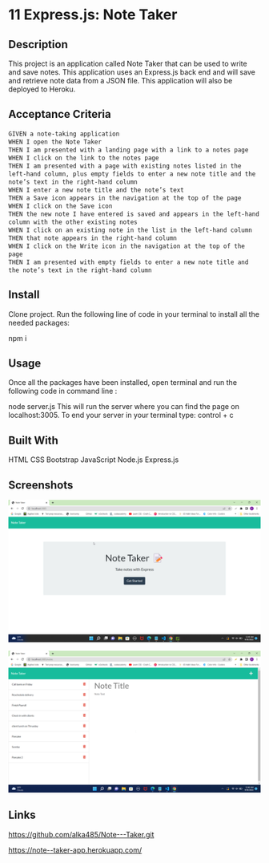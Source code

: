 # 11 Express.js: Note Taker

## Description

This project is an application called Note Taker that can be used to write and save notes. This application uses an Express.js back end and will save and retrieve note data from a JSON file. This application will also be deployed to Heroku.



## Acceptance Criteria

```
GIVEN a note-taking application
WHEN I open the Note Taker
THEN I am presented with a landing page with a link to a notes page
WHEN I click on the link to the notes page
THEN I am presented with a page with existing notes listed in the left-hand column, plus empty fields to enter a new note title and the note’s text in the right-hand column
WHEN I enter a new note title and the note’s text
THEN a Save icon appears in the navigation at the top of the page
WHEN I click on the Save icon
THEN the new note I have entered is saved and appears in the left-hand column with the other existing notes
WHEN I click on an existing note in the list in the left-hand column
THEN that note appears in the right-hand column
WHEN I click on the Write icon in the navigation at the top of the page
THEN I am presented with empty fields to enter a new note title and the note’s text in the right-hand column
```

## Install

Clone project. Run the following line of code in your terminal to install all the needed packages:

npm i

## Usage

Once all the packages have been installed, open terminal and run the following code in command line :

node server.js
This will run the server where you can find the page on localhost:3005. To end your server in your terminal type: control + c

## Built With
HTML
CSS
Bootstrap
JavaScript
Node.js
Express.js

## Screenshots

![alt text](./public/assets/images/start%20page.png)

![alt text](./public/assets/images/notes%20page.png)

## Links 

https://github.com/alka485/Note---Taker.git

https://note--taker-app.herokuapp.com/